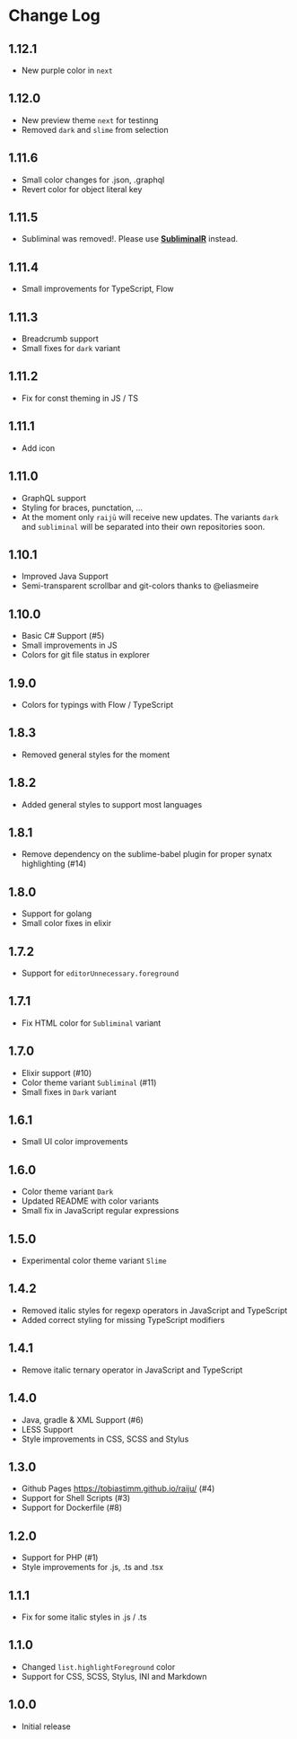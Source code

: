 # Change Log

## 1.12.1

- New purple color in `next`

## 1.12.0

- New preview theme `next` for testinng
- Removed `dark` and `slime` from selection

## 1.11.6

- Small color changes for .json, .graphql
- Revert color for object literal key

## 1.11.5

- Subliminal was removed!. Please use [**SubliminalR**](https://marketplace.visualstudio.com/items?itemName=TobiasTimm.subliminalr) instead.

## 1.11.4

- Small improvements for TypeScript, Flow

## 1.11.3

- Breadcrumb support
- Small fixes for `dark` variant

## 1.11.2

- Fix for const theming in JS / TS

## 1.11.1

- Add icon

## 1.11.0

- GraphQL support
- Styling for braces, punctation, ...
- At the moment only `raijū` will receive new updates. The variants `dark` and `subliminal` will be separated into their own repositories soon.

## 1.10.1

- Improved Java Support
- Semi-transparent scrollbar and git-colors thanks to @eliasmeire

## 1.10.0

- Basic C# Support (#5)
- Small improvements in JS
- Colors for git file status in explorer

## 1.9.0

- Colors for typings with Flow / TypeScript

## 1.8.3

- Removed general styles for the moment

## 1.8.2

- Added general styles to support most languages

## 1.8.1

- Remove dependency on the sublime-babel plugin for proper synatx highlighting (#14)

## 1.8.0

- Support for golang
- Small color fixes in elixir

## 1.7.2

- Support for `editorUnnecessary.foreground`

## 1.7.1

- Fix HTML color for `Subliminal` variant

## 1.7.0

- Elixir support (#10)
- Color theme variant `Subliminal` (#11)
- Small fixes in `Dark` variant

## 1.6.1

- Small UI color improvements

## 1.6.0

- Color theme variant `Dark`
- Updated README with color variants
- Small fix in JavaScript regular expressions

## 1.5.0

- Experimental color theme variant `Slime`

## 1.4.2

- Removed italic styles for regexp operators in JavaScript and TypeScript
- Added correct styling for missing TypeScript modifiers

## 1.4.1

- Remove italic ternary operator in JavaScript and TypeScript

## 1.4.0

- Java, gradle & XML Support (#6)
- LESS Support
- Style improvements in CSS, SCSS and Stylus

## 1.3.0

- Github Pages https://tobiastimm.github.io/raiju/ (#4)
- Support for Shell Scripts (#3)
- Support for Dockerfile (#8)

## 1.2.0

- Support for PHP (#1)
- Style improvements for .js, .ts and .tsx

## 1.1.1

- Fix for some italic styles in .js / .ts

## 1.1.0

- Changed `list.highlightForeground` color
- Support for CSS, SCSS, Stylus, INI and Markdown

## 1.0.0

- Initial release
